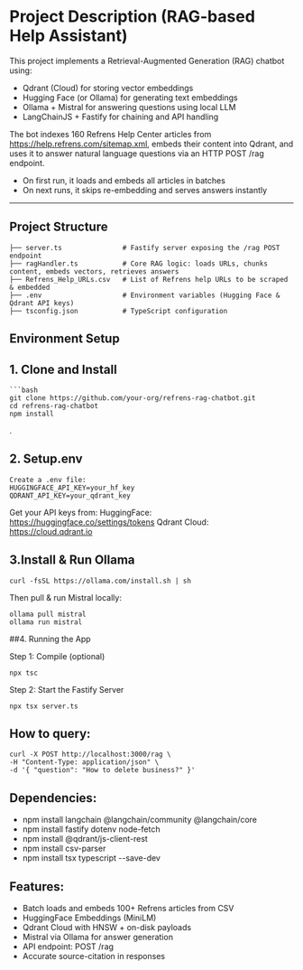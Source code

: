 # Project Description (RAG-based Help Assistant)
This project implements a Retrieval-Augmented Generation (RAG) chatbot using:

- Qdrant (Cloud) for storing vector embeddings
- Hugging Face (or Ollama) for generating text embeddings
- Ollama + Mistral for answering questions using local LLM
- LangChainJS + Fastify for chaining and API handling

The bot indexes 160 Refrens Help Center articles from https://help.refrens.com/sitemap.xml, embeds their content into Qdrant, and uses it to answer natural language questions via an HTTP POST /rag endpoint.

 - On first run, it loads and embeds all articles in batches
 - On next runs, it skips re-embedding and serves answers instantly
---

##  Project Structure

```
├── server.ts               # Fastify server exposing the /rag POST endpoint
├── ragHandler.ts           # Core RAG logic: loads URLs, chunks content, embeds vectors, retrieves answers
├── Refrens_Help_URLs.csv   # List of Refrens help URLs to be scraped & embedded
├── .env                    # Environment variables (Hugging Face & Qdrant API keys)
├── tsconfig.json           # TypeScript configuration
```


##  Environment Setup


## 1. Clone and Install
    ```bash
    git clone https://github.com/your-org/refrens-rag-chatbot.git
    cd refrens-rag-chatbot
    npm install

. 
## 2. Setup.env
    Create a .env file:
    HUGGINGFACE_API_KEY=your_hf_key
    QDRANT_API_KEY=your_qdrant_key

Get your API keys from:
HuggingFace: https://huggingface.co/settings/tokens
Qdrant Cloud: https://cloud.qdrant.io


## 3.Install & Run Ollama

    curl -fsSL https://ollama.com/install.sh | sh

Then pull & run Mistral locally:

    ollama pull mistral
    ollama run mistral

##4. Running the App

Step 1: Compile (optional)

    npx tsc

Step 2: Start the Fastify Server

    npx tsx server.ts


## How to query:

    curl -X POST http://localhost:3000/rag \
    -H "Content-Type: application/json" \
    -d '{ "question": "How to delete business?" }'


## Dependencies:

- npm install langchain @langchain/community @langchain/core
- npm install fastify dotenv node-fetch
- npm install @qdrant/js-client-rest
- npm install csv-parser
- npm install tsx typescript --save-dev



## Features:

 - Batch loads and embeds 100+ Refrens articles from CSV 
 - HuggingFace Embeddings (MiniLM)
 - Qdrant Cloud with HNSW + on-disk payloads 
 - Mistral via Ollama for answer generation 
 - API endpoint: POST /rag 
 - Accurate source-citation in responses
